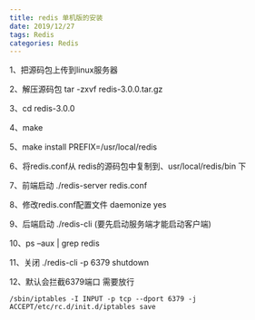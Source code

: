 ```yaml
---
title: redis 单机版的安装
date: 2019/12/27
tags: Redis
categories: Redis
---
```




1、把源码包上传到linux服务器

<!--more-->

2、解压源码包  tar -zxvf redis-3.0.0.tar.gz

3、cd redis-3.0.0

4、make

5、make install PREFIX=/usr/local/redis 

6、将redis.conf从 redis的源码包中复制到、usr/local/redis/bin 下

7、前端启动 ./redis-server redis.conf

8、修改redis.conf配置文件 daemonize yes

9、后端启动 ./redis-cli (要先启动服务端才能启动客户端)

10、ps –aux | grep redis

11、关闭 ./redis-cli -p 6379 shutdown

12、默认会拦截6379端口   需要放行 

```shell
/sbin/iptables -I INPUT -p tcp --dport 6379 -j ACCEPT/etc/rc.d/init.d/iptables save
```


